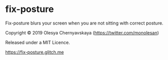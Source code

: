 # fix-posture
Fix-posture blurs your screen when you are not sitting with correct posture.

Copyright © 2019 Olesya Chernyavskaya (https://twitter.com/monolesan)

Released under a MIT Licence.

https://fix-posture.glitch.me
